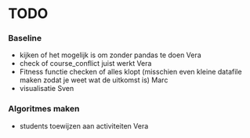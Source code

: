 # TODO

### Baseline
- kijken of het mogelijk is om zonder pandas te doen    Vera
- check of course_conflict juist werkt                  Vera
- Fitness functie checken of alles klopt 
(misschien even kleine datafile maken zodat 
je weet wat de uitkomst is)                             Marc
- visualisatie                                          Sven


### Algoritmes maken
- students toewijzen aan activiteiten                           Vera
